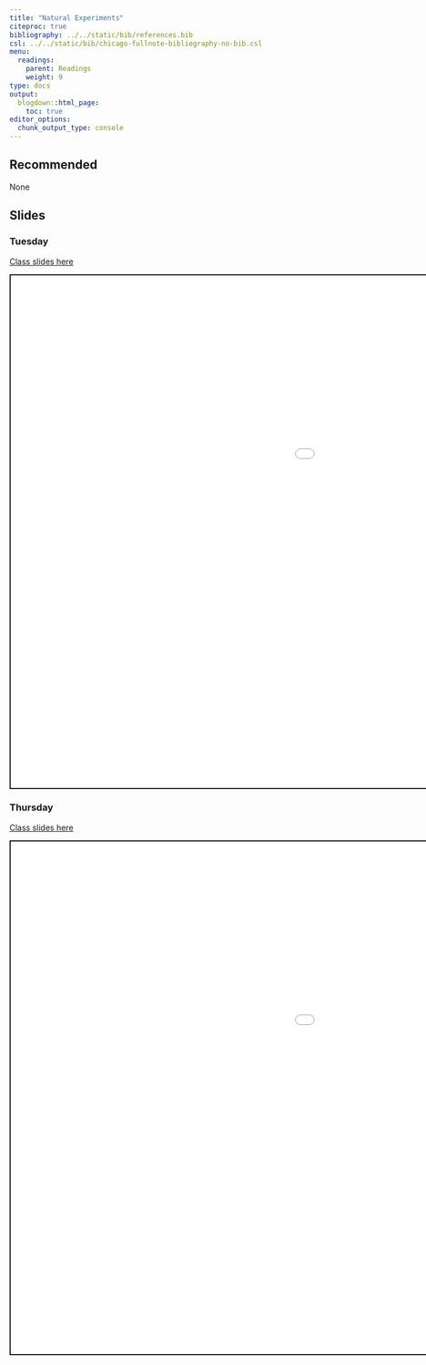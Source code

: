 ```yaml
---
title: "Natural Experiments"
citeproc: true
bibliography: ../../static/bib/references.bib
csl: ../../static/bib/chicago-fullnote-bibliography-no-bib.csl
menu: 
  readings:
    parent: Readings
    weight: 9
type: docs
output:
  blogdown::html_page:
    toc: true
editor_options: 
  chunk_output_type: console
---
```


<script src="/rmarkdown-libs/fitvids/fitvids.min.js"></script>
<script src="/rmarkdown-libs/fitvids/fitvids.min.js"></script>

## Recommended

None

## Slides

### Tuesday

[Class slides here](/slides/10-controls-II.html)

<div class="shareagain" style="min-width:300px;margin:1em auto;" data-exeternal="1">
<iframe src="/slides/10-controls-II.html" width="1600" height="900" style="border:2px solid currentColor;" loading="lazy" allowfullscreen></iframe>
<script>fitvids('.shareagain', {players: 'iframe'});</script>
</div>

### Thursday

[Class slides here](/slides/diff-in-diff.html)

<div class="shareagain" style="min-width:300px;margin:1em auto;" data-exeternal="1">
<iframe src="/slides/diff-in-diff.html" width="1600" height="900" style="border:2px solid currentColor;" loading="lazy" allowfullscreen></iframe>
<script>fitvids('.shareagain', {players: 'iframe'});</script>
</div>
